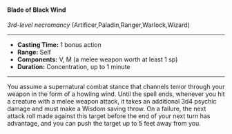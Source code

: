 #### Blade of Black Wind
*3rd-level necromancy* (Artificer,Paladin,Ranger,Warlock,Wizard)
___
- **Casting Time:** 1 bonus action
- **Range:** Self
- **Components:** V, M (a melee weapon worth at least 1 sp)
- **Duration:** Concentration, up to 1 minute
---
You assume a supernatural combat stance that
channels terror through your weapon in the form of
a howling wind. Until the spell ends, whenever you
hit a creature with a melee weapon attack, it takes
an additional 3d4 psychic damage and must make
a Wisdom saving throw. On a failure, the next
attack roll made against this target before the end
of your next turn has advantage, and you can push
the target up to 5 feet away from you.
